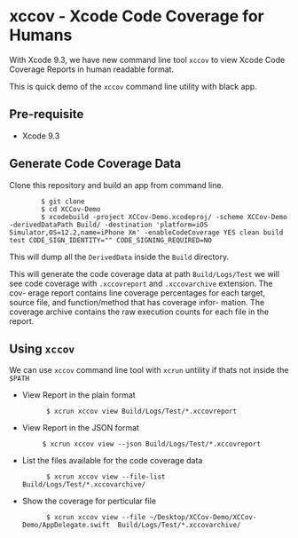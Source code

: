 #  xccov - Xcode Code Coverage for Humans 

With Xcode 9.3, we have new command line tool `xccov` to view Xcode Code Coverage Reports in human readable format. 

This is quick demo of the `xccov` command line utility with black app. 

## Pre-requisite 

* Xcode 9.3 


## Generate Code Coverage Data 

Clone this repository and build an app from command line. 

            $ git clone 
            $ cd XCCov-Demo
            $ xcodebuild -project XCCov-Demo.xcodeproj/ -scheme XCCov-Demo -derivedDataPath Build/ -destination 'platform=iOS Simulator,OS=12.2,name=iPhone Xʀ' -enableCodeCoverage YES clean build test CODE_SIGN_IDENTITY="" CODE_SIGNING_REQUIRED=NO

This will dump all the `DerivedData` inside the `Build` directory. 

This will generate the code coverage data at path `Build/Logs/Test` we will see code coverage with 
`.xccovreport` and `.xccovarchive` extension. The cov-
erage report contains line coverage percentages for each target, source file, and function/method that has coverage  infor-
mation.  The  coverage  archive contains the raw execution counts for each file in the report.

## Using `xccov`

We can use `xccov` command line tool with `xcrun` untility if thats not inside the `$PATH` 

* View Report in the plain format 

            $ xcrun xccov view Build/Logs/Test/*.xccovreport

*  View Report in the JSON format 

            $ xcrun xccov view --json Build/Logs/Test/*.xccovreport

* List the files available for the code coverage data 

            $ xcrun xccov view --file-list Build/Logs/Test/*.xccovarchive/

* Show the coverage for perticular file 
        
            $ xcrun xccov view --file ~/Desktop/XCCov-Demo/XCCov-Demo/AppDelegate.swift  Build/Logs/Test/*.xccovarchive/



